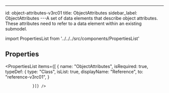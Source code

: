 --- 
id: object-attributes-v3rc01 
title: ObjectAttributes 
sidebar_label: ObjectAttributes 
---A set of data elements that describe object attributes. These attributes need to
refer to a data element within an existing submodel.

import PropertiesList from '../../../src/components/PropertiesList' 

## Properties 

<PropertiesList items={[ 
{
                    name: "ObjectAttributes",
                    isRequired: true,
                    typeDef: 
    {
        type: "Class",
        isList: true,
        displayName: "Reference",
        to: "reference-v3rc01",
    }
    
                }]} /> 
 

